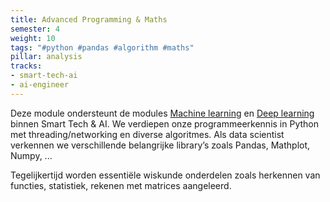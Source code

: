 ```yaml
---
title: Advanced Programming & Maths
semester: 4
weight: 10
tags: "#python #pandas #algorithm #maths"
pillar: analysis
tracks:
- smart-tech-ai
- ai-engineer
---
```


Deze module ondersteunt de modules <a href="/module/machine-learning/">Machine learning</a> en <a href="/module/deep-learning/">Deep learning</a> binnen Smart Tech & AI. We verdiepen onze programmeerkennis in Python met threading/networking en diverse algoritmes. Als data scientist verkennen we verschillende belangrijke library’s zoals Pandas, Mathplot, Numpy, ...

Tegelijkertijd worden essentiële wiskunde onderdelen zoals herkennen van functies, statistiek, rekenen met matrices aangeleerd.
